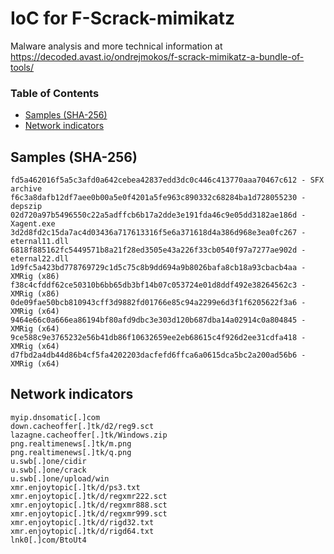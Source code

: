 # IoC for F-Scrack-mimikatz

Malware analysis and more technical information at <https://decoded.avast.io/ondrejmokos/f-scrack-mimikatz-a-bundle-of-tools/>


### Table of Contents
* [Samples (SHA-256)](#samples-sha-256)
* [Network indicators](#network-indicators)

## Samples (SHA-256)
```
fd5a462016f5a5c3afd0a642cebea42837edd3dc0c446c413770aaa70467c612 - SFX archive
f6c3a8dafb12df7aee0b00a5e0f4201a5fe963c890332c68284ba1d728055230 - depszip
02d720a97b5496550c22a5adffcb6b17a2dde3e191fda46c9e05dd3182ae186d - Xagent.exe
3d2d8fd2c15da7ac4d03436a717613316f5e6a371618d4a386d968e3ea0fc267 - eternal11.dll
6818f885162fc5449571b8a21f28ed3505e43a226f33cb0540f97a7277ae902d - eternal22.dll
1d9fc5a423bd778769729c1d5c75c8b9dd694a9b8026bafa8cb18a93cbacb4aa - XMRig (x86)
f38c4cfddf62ce50310b6bb65db3bf14b07c053724e01d8ddf492e38264562c3 - XMRig (x86)
0de09fae50bcb810943cff3d9882fd01766e85c94a2299e6d3f1f6205622f3a6 - XMRig (x64)
9464e66c0a666ea86194bf80afd9dbc3e303d120b687dba14a02914c0a804845 - XMRig (x64)
9ce588c9e3765232e56b41db86f10632659ee2eb68615c4f926d2ee31cdfa418 - XMRig (x64)
d7fbd2a4db44d86b4cf5fa4202203dacfefd6ffca6a0615dca5bc2a200ad56b6 - XMRig (x64)
```

## Network indicators
```
myip.dnsomatic[.]com
down.cacheoffer[.]tk/d2/reg9.sct
lazagne.cacheoffer[.]tk/Windows.zip
png.realtimenews[.]tk/m.png
png.realtimenews[.]tk/q.png
u.swb[.]one/cidir
u.swb[.]one/crack
u.swb[.]one/upload/win
xmr.enjoytopic[.]tk/d/ps3.txt
xmr.enjoytopic[.]tk/d/regxmr222.sct
xmr.enjoytopic[.]tk/d/regxmr888.sct
xmr.enjoytopic[.]tk/d/regxmr999.sct
xmr.enjoytopic[.]tk/d/rigd32.txt
xmr.enjoytopic[.]tk/d/rigd64.txt
lnk0[.]com/BtoUt4
```
